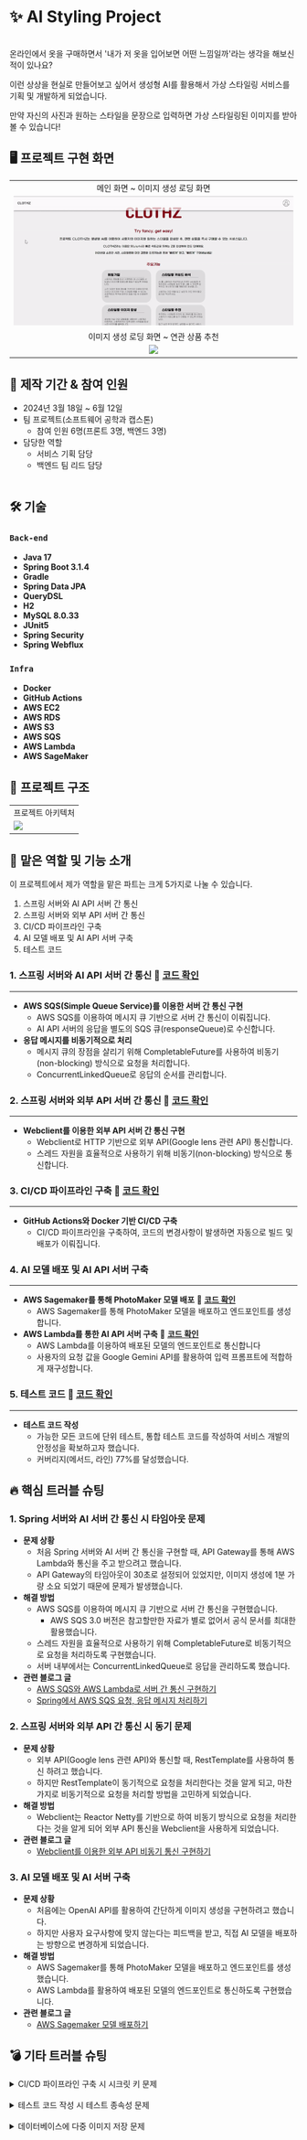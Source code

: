 # ✨ AI Styling Project
<br>
온라인에서 옷을 구매하면서 '내가 저 옷을 입어보면 어떤 느낌일까'라는 생각을 해보신 적이 있나요? 

이런 상상을 현실로 만들어보고 싶어서 생성형 AI를 활용해서 가상 스타일링 서비스를 기획 및 개발하게 되었습니다.

만약 자신의 사진과 원하는 스타일을 문장으로 입력하면 가상 스타일링된 이미지를 받아볼 수 있습니다!



## 🖥️ 프로젝트 구현 화면

<table>
<tr >
<td align="center">
메인 화면 ~ 이미지 생성 로딩 화면
</td>
</tr>
<tr>
<td> 
      <img src='./image/image1.gif'>
</td>
</tr>
<td align="center">
이미지 생성 로딩 화면 ~ 연관 상품 추천
</td>
<tr>
<td align="center">
      <img src='./image/image2.gif'>
    </td>
</tr>
</table>

## 👻 제작 기간 & 참여 인원
- 2024년 3월 18일 ~ 6월 12일
- 팀 프로젝트(소프트웨어 공학과 캡스톤)
    - 참여 인원 6명(프론트 3명, 백엔드 3명) 
- 담당한 역할
  - 서비스 기획 담당
  - 백엔드 팀 리드 담당
  </br>

## 🛠️ 기술
### `Back-end`
- **Java 17**
- **Spring Boot 3.1.4**
- **Gradle**
- **Spring Data JPA**
- **QueryDSL**
- **H2**
- **MySQL 8.0.33**
- **JUnit5**
- **Spring Security**
- **Spring Webflux**

### `Infra`
- **Docker**
- **GitHub Actions**
- **AWS EC2**
- **AWS RDS**
- **AWS S3**
- **AWS SQS**
- **AWS Lambda**
- **AWS SageMaker**

## 🔎 프로젝트 구조

<table>
<tr >
<td align="center">
프로젝트 아키텍처
</td>
</tr>
<tr>
<td> 
      <img src='https://github.com/boseungk/board/assets/95980754/6ca8d673-754c-490b-84b3-473ecc72e789'>
</td>
</tr>
</table>


## 🚀 맡은 역할 및 기능 소개
이 프로젝트에서 제가 역할을 맡은 파트는 크게 5가지로 나눌 수 있습니다.

1. 스프링 서버와 AI API 서버 간 통신
2. 스프링 서버와 외부 API 서버 간 통신
3. CI/CD 파이프라인 구축
4. AI 모델 배포 및 AI API 서버 구축 
5. 테스트 코드



### 1. 스프링 서버와 AI API 서버 간 통신 📌 [코드 확인](https://github.com/boseungk/Capstone-BackEnd/blob/main/src/main/java/com/clothz/aistyling/api/service/styling/StylingService.java)

----------------------------------------------

- **AWS SQS(Simple Queue Service)를 이용한 서버 간 통신 구현** 
  - AWS SQS를 이용하여 메시지 큐 기반으로 서버 간 통신이 이뤄집니다.
  - AI API 서버의 응답을 별도의 SQS 큐(responseQueue)로 수신합니다.
- **응답 메시지를 비동기적으로 처리**
  - 메시지 큐의 장점을 살리기 위해 CompletableFuture를 사용하여 비동기(non-blocking) 방식으로 요청을 처리합니다.
  - ConcurrentLinkedQueue로 응답의 순서를 관리합니다.


### 2. 스프링 서버와 외부 API 서버 간 통신 📌 [코드 확인](https://github.com/boseungk/Capstone-BackEnd/blob/main/src/main/java/com/clothz/aistyling/api/service/recommendation/RecommendService.java)

----------------------------------------------

- **Webclient를 이용한 외부 API 서버 간 통신 구현**
  - Webclient로 HTTP 기반으로 외부 API(Google lens 관련 API) 통신합니다.
  - 스레드 자원을 효율적으로 사용하기 위해 비동기(non-blocking) 방식으로 통신합니다.


### 3. CI/CD 파이프라인 구축 📌 [코드 확인](https://github.com/boseungk/Capstone-BackEnd/blob/main/.github/workflows/deployment.yml)

----------------------------------------------

- **GitHub Actions와 Docker 기반 CI/CD 구축**
  - CI/CD 파이프라인을 구축하여, 코드의 변경사항이 발생하면 자동으로 빌드 및 배포가 이뤄집니다.

### 4. AI 모델 배포 및 AI API 서버 구축 

----------------------------------------------

- **AWS Sagemaker를 통해 PhotoMaker 모델 배포** 📌 **[코드 확인](https://github.com/boseungk/Capstone-BackEnd/blob/main/ai/sagemaker_notebook_success.ipynb)**
  - AWS Sagemaker를 통해 PhotoMaker 모델을 배포하고 엔드포인트를 생성합니다.
- **AWS Lambda를 통한 AI API 서버 구축** 📌 **[코드 확인](https://github.com/boseungk/Capstone-BackEnd/blob/main/ai/lambda.py)**
  - AWS Lambda를 이용하여 배포된 모델의 엔드포인트로 통신합니다
  - 사용자의 요청 값을 Google Gemini API를 활용하여 입력 프롬프트에 적합하게 재구성합니다.

### 5. 테스트 코드 📌 [코드 확인](https://github.com/boseungk/Capstone-BackEnd/tree/main/src/test/java/com/clothz/aistyling)

----------------------------------------------

- **테스트 코드 작성** 
  - 가능한 모든 코드에 단위 테스트, 통합 테스트 코드를 작성하여 서비스 개발의 안정성을 확보하고자 했습니다.
  - 커버리지(메서드, 라인) 77%를 달성했습니다.
  


## 🔥 핵심 트러블 슈팅

### 1. Spring 서버와 AI 서버 간 통신 시 타임아웃 문제
- **문제 상황**
  - 처음 Spring 서버와 AI 서버 간 통신을 구현할 때, API Gateway를 통해 AWS Lambda와 통신을 주고 받으려고 했습니다.
  - API Gateway의 타임아웃이 30초로 설정되어 있었지만, 이미지 생성에 1분 가량 소요 되었기 때문에 문제가 발생했습니다.
- **해결 방법**
  - AWS SQS를 이용하여 메시지 큐 기반으로 서버 간 통신을 구현했습니다.
    - AWS SQS 3.0 버전은 참고할만한 자료가 별로 없어서 공식 문서를 최대한 활용했습니다.
  - 스레드 자원을 효율적으로 사용하기 위해 CompletableFuture로 비동기적으로 요청을 처리하도록 구현했습니다.
  - 서버 내부에서는 ConcurrentLinkedQueue로 응답을 관리하도록 했습니다.
- **관련 블로그 글**
  - [AWS SQS와 AWS Lambda로 서버 간 통신 구현하기](https://velog.io/@gda05189/AWS-SQS%EC%99%80-AWS-Lambda%EB%A1%9C-%EC%84%9C%EB%B2%84-%EA%B0%84-%ED%86%B5%EC%8B%A0-%EA%B5%AC%ED%98%84%ED%95%98%EA%B8%B0)
  - [Spring에서 AWS SQS 요청, 응답 메시지 처리하기](https://velog.io/@gda05189/Spring%EC%97%90%EC%84%9C-AWS-SQS-%EC%9A%94%EC%B2%AD-%EC%9D%91%EB%8B%B5-%EB%A9%94%EC%8B%9C%EC%A7%80-%EC%B2%98%EB%A6%AC%ED%95%98%EA%B8%B0)

### 2. 스프링 서버와 외부 API 간 통신 시 동기 문제
- **문제 상황**
  - 외부 API(Google lens 관련 API)와 통신할 때, RestTemplate를 사용하여 통신 하려고 했습니다.
  - 하지만 RestTemplate이 동기적으로 요청을 처리한다는 것을 알게 되고, 마찬가지로 비동기적으로 요청을 처리할 방법을 고민하게 되었습니다.
- **해결 방법**
  - Webclient는 Reactor Netty를 기반으로 하여 비동기 방식으로 요청을 처리한다는 것을 알게 되어 외부 API 통신을 Webclient을 사용하게 되었습니다.
- **관련 블로그 글**
  - [Webclient를 이용한 외부 API 비동기 통신 구현하기](https://velog.io/@gda05189/Webclient%EB%A5%BC-%EC%9D%B4%EC%9A%A9%ED%95%9C-%EC%99%B8%EB%B6%80-API-%EB%B9%84%EB%8F%99%EA%B8%B0-%ED%86%B5%EC%8B%A0-%EA%B5%AC%ED%98%84%ED%95%98%EA%B8%B0)
  
### 3. AI 모델 배포 및 AI 서버 구축
- **문제 상황**
  - 처음에는 OpenAI API를 활용하여 간단하게 이미지 생성을 구현하려고 했습니다.
  - 하지만 사용자 요구사항에 맞지 않는다는 피드백을 받고, 직접 AI 모델을 배포하는 방향으로 변경하게 되었습니다.
- **해결 방법**
  - AWS Sagemaker를 통해 PhotoMaker 모델을 배포하고 엔드포인트를 생성했습니다.
  - AWS Lambda를 활용하여 배포된 모델의 엔드포인트로 통신하도록 구현했습니다.
- **관련 블로그 글**
  - [AWS Sagemaker 모델 배포하기](https://velog.io/@gda05189/AWS-Sagemaker%EB%A1%9C-AI-%EB%AA%A8%EB%8D%B8-%EB%B0%B0%ED%8F%AC%ED%95%98%EA%B8%B0)


## 💣 기타 트러블 슈팅
<details>
<summary> CI/CD 파이프라인 구축 시 시크릿 키 문제</summary>
<div markdown="1">

- **문제 상황**
  - CI/CD 파이프라인을 Github Actions로 구축하면서 중요한 시크릿 키는 환경변수로 설정하려고 했습니다.
  - 하지만 Github에서 환경 변수로 시크릿 키를 설정해도 배포에 실패하는 문제가 발생했습니다.
- **해결 방법**
  - Github Actions에서 로그를 자세히 살펴보면서 Spring이 특정한 환경 변수만을 제대로 읽지 못한다는 것을 알게 되었습니다.
  - 결국 Docker에 Github Actions에 설정한 환경변수가 제대로 전달되지 않아서 발생한 문제라는 것을 깨닫고 `docker run -e` 옵션으로 도커의 환경 변수를 설정해줘서 문제를 해결 할 수 있었습니다.
  - 이후에는 `docker-compse`를 사용해서 환경 변수를 설정하도록 변경했습니다.
</div>
</details> 

<br>

<details>
<summary> 테스트 코드 작성 시 테스트 종속성 문제</summary>
<div markdown="1">

- **문제 상황**
  - 회원 정보 조회에 대한 테스트 코드 작성 시 개별적으로 테스트는 성공하지만, 전체 테스트 실행 시 테스트에 실패하는 문제가 발생했습니다.
- **해결 방법**
  - 테스트 간의 독립성이 보장되지 않아서 발생한 문제라는 것을 의심한 결과 결국 id에 auto_increment로 증가하고 있어서 발생한 문제라는 것을 알게 되었습니다.
  - `@DirtiesContext`로 테스트 간의 독립성을 보장하도록 변경했지만, 시간이 너무 오래 걸려서 다른 방법을 찾게 되었습니다.
  - entityManager를 사용하여 DELETE, ALTER 쿼리로 데이터베이스를 초기화하는 방법을 사용하게 되었습니다.
</div>
</details> 
<br>
<details>
<summary> 데이터베이스에 다중 이미지 저장 문제</summary>
<div markdown="1">

- **문제 상황**
  - 이미지 한 장의 경우 String으로 변환하여 데이터베이스에 저장하면 되지만, 여러 장의 경우 어떤 식으로 이미지 URL들을 어떤 식으로 파싱하는지에 따라 저장 방식이 달라집니다.
- **해결 방법**
  - ["image1.jpeg", "image1.jpeg"]처럼 통채로 String으로 저장하고 ObjectMapper를 통해 역직렬화해서 이미지를 불러오는 방식을 선택하게 됐습니다.
- **관련 블로그 글** 
  - [RDB(MySQL)에 List 데이터를 저장하는 방법?](https://velog.io/@gda05189/RDBMySQL%EC%97%90-List-%EC%A0%80%EC%9E%A5%ED%95%98%EB%8A%94-%EB%B0%A9%EB%B2%95)
</div>
</details> 

<br>
